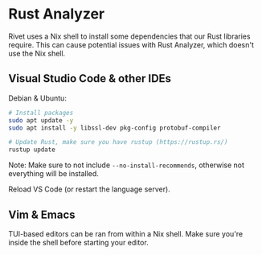 # Rust Analyzer

Rivet uses a Nix shell to install some dependencies that our Rust libraries require. This can cause potential issues with Rust Analyzer, which doesn't use the Nix shell.

## Visual Studio Code & other IDEs

Debian & Ubuntu:

```sh
# Install packages
sudo apt update -y
sudo apt install -y libssl-dev pkg-config protobuf-compiler

# Update Rust, make sure you have rustup (https://rustup.rs/)
rustup update
```

Note: Make sure to not include `--no-install-recommends`, otherwise not everything will be installed.

Reload VS Code (or restart the language server).

## Vim & Emacs

TUI-based editors can be ran from within a Nix shell. Make sure you're inside the shell before starting your editor.
